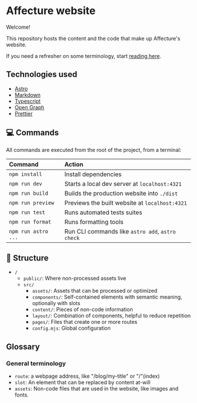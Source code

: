 # Affecture website

Welcome!

This repository hosts the content and the code that make up Affecture's website.

If you need a refresher on some terminology, start [reading here](#glossary).

## Technologies used

- [Astro](https://astro.build/)
- [Markdown](https://www.markdownguide.org/)
- [Typescript](https://www.typescriptlang.org/)
- [Open Graph](https://ogp.me/)
- [Prettier](https://prettier.io/)

## 💻 Commands

All commands are executed from the root of the project, from a terminal:

| Command             | Action                                           |
| :------------------ | :----------------------------------------------- |
| `npm install`       | Install dependencies                             |
| `npm run dev`       | Starts a local dev server at `localhost:4321`    |
| `npm run build`     | Builds the production website into `./dist`      |
| `npm run preview`   | Previews the built website at `localhost:4321`   |
| `npm run test`      | Runs automated tests suites                      |
| `npm run format`    | Runs formatting tools                            |
| `npm run astro ...` | Run CLI commands like `astro add`, `astro check` |

## 📂 Structure

- `/`
  - `public/`: Where non-processed assets live
  - `src/`
    - `assets/`: Assets that can be processed or optimized
    - `components/`: Self-contained elements with semantic meaning, optionally with slots
    - `content/`: Pieces of non-code information
    - `layout/`: Combination of components, helpful to reduce repetition
    - `pages/`: Files that create one or more routes
    - `config.mjs`: Global configuration

## Glossary

### General terminology

- `route`: a webpage address, like "/blog/my-title" or "/"(index)
- `slot`: An element that can be replaced by content at-will
- `assets`: Non-code files that are used in the website, like images and fonts.
